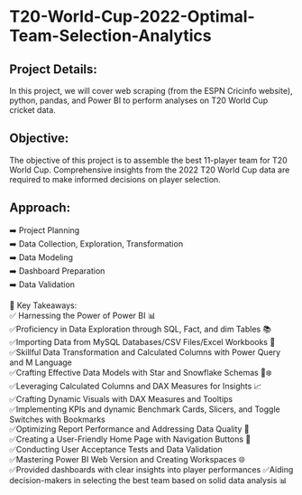 # T20-World-Cup-2022-Optimal-Team-Selection-Analytics


## Project Details:
In this project, we will cover web scraping (from the ESPN Cricinfo website),
python, pandas, and Power BI to perform analyses on T20 World Cup cricket
data.

## Objective:
The objective of this project is to assemble the best 11-player team for
T20 World Cup. Comprehensive insights from the 2022 T20 World Cup
data are required to make informed decisions on player selection.

## Approach:
➡️ Project Planning    
➡️ Data Collection, Exploration, Transformation   
➡️ Data Modeling    
➡️ Dashboard Preparation  
➡️ Data Validation 

🔑 Key Takeaways:  
✅ Harnessing the Power of Power BI 📊  
✅Proficiency in Data Exploration through SQL, Fact, and dim Tables 📚  
✅Importing Data from MySQL Databases/CSV Files/Excel Workbooks 📂  
✅Skillful Data Transformation and Calculated Columns with Power Query and M Language  
✅Crafting Effective Data Models with Star and Snowflake Schemas 🌟❄️  
✅Leveraging Calculated Columns and DAX Measures for Insights 📈   
✅Crafting Dynamic Visuals with DAX Measures and Tooltips  
✅Implementing KPIs and dynamic Benchmark Cards, Slicers, and Toggle Switches with Bookmarks  
✅Optimizing Report Performance and Addressing Data Quality 🚀  
✅Creating a User-Friendly Home Page with Navigation Buttons 🔗  
✅Conducting User Acceptance Tests and Data Validation  
✅Mastering Power BI Web Version and Creating Workspaces 🌐  
✅Provided dashboards with clear insights into player performances 
✅Aiding decision-makers in selecting the best team based on solid data analysis 📊
